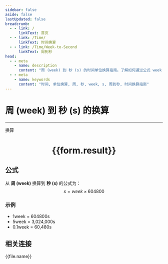 ```yaml
---
sidebar: false
aside: false
lastUpdated: false
breadcrumb:
  - - link: /
      linkText: 首页
  - - link: /Time/
      linkText: 时间换算
  - - link: /Time/Week-to-Second
      linkText: 周到秒
head:
  - - meta
    - name: description
      content: "周 (week) 到 秒 (s) 的时间单位换算指南。了解如何通过公式 week × 604800 换算为秒。"
  - - meta
    - name: keywords
      content: "时间, 单位换算, 周, 秒, week, s, 周到秒, 时间换算指南"
---
```

# 周 (week) 到 秒 (s) 的换算

---
<script setup>
import { onMounted, reactive, inject, ref } from 'vue'
import { NButton,NForm ,NFormItem,NInput,NInputNumber,NSelect,NCard,useMessage,NGrid ,NGi  } from 'naive-ui'
import { defineClientComponent } from 'vitepress'
import { Time } from '../../files';

const convert = inject('convert')

const form = reactive({
  number: null,
  result: '',
})

const convertHandler = () => {
  if (form.number !== null && !isNaN(form.number)) {
    const convertedValue = parseFloat(form.number) * 604800
    form.result = `${form.number}week = ${convertedValue.toFixed(2)}s`
  } else {
    form.result = '请输入有效的数值。'
  }
}
</script>

<n-form size="large" :model="form">
  <n-form-item label="周 (week)">
    <n-input-number v-model:value="form.number" placeholder="输入周" style="width: 100%" />
  </n-form-item>
  <n-form-item>
    <n-button type="primary" @click="convertHandler" block>换算</n-button>
  </n-form-item>
</n-form>

<n-card  embedded :bordered="false" hoverable>
  <div  style="text-align:center">
    <h1>{{form.result}}</h1>
  </div>
</n-card>

## 公式

从 **周 (week)** 换算到 **秒 (s)** 的公式为：
$$ s = week \times 604800 $$

### 示例
- 1week = 604800s
- 5week = 3,024,000s
- 0.1week = 60,480s
## 相关连接
<n-grid x-gap="12" :cols="4">
  <n-gi v-for="(file, index) in Time" :key="index">
    <n-button
      text
      tag="a"
      :href="file.path"
      type="primary"
    >
      {{file.name}}
    </n-button>
  </n-gi>
</n-grid>